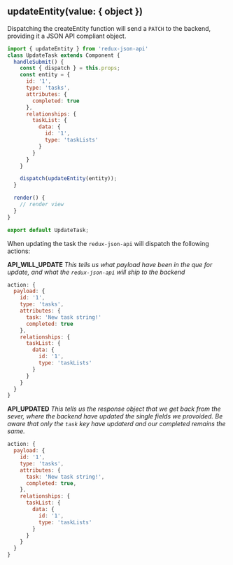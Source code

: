 ## updateEntity(value: { object })
Dispatching the createEntity function will send a `PATCH` to the backend, providing it a JSON API compliant object.

```javascript
import { updateEntity } from 'redux-json-api'
class UpdateTask extends Component {
  handleSubmit() {
    const { dispatch } = this.props;
    const entity = {
      id: '1',
      type: 'tasks',
      attributes: {
        completed: true
      },
      relationships: {
        taskList: {
          data: {
            id: '1',
            type: 'taskLists'
          }
        }
      }
    }

    dispatch(updateEntity(entity));
  }

  render() {
    // render view
  }
}

export default UpdateTask;
```
When updating the task the `redux-json-api` will dispatch the following actions:

__API_WILL_UPDATE__
_This tells us what payload have been in the que for update, and what the `redux-json-api` will ship to the backend_
```javascript
action: {
  payload: {
    id: '1',
    type: 'tasks',
    attributes: {
      task: 'New task string!'
      completed: true
    },
    relationships: {
      taskList: {
        data: {
          id: '1',
          type: 'taskLists'
        }
      }
    }
  }
}
```

__API_UPDATED__
_This tells us the response object that we get back from the sever, where the backend have updated the single fields we provoided. Be aware that only the `task` key have updaterd and our completed remains the same._
```javascript
action: {
  payload: {
    id: '1',
    type: 'tasks',
    attributes: {
      task: 'New task string!',
      completed: true,
    },
    relationships: {
      taskList: {
        data: {
          id: '1',
          type: 'taskLists'
        }
      }
    }
  }
}
```
